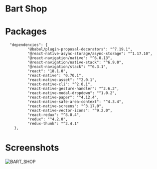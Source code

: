 # Bart Shop

# Packages
  
```
  "dependencies": {
          "@babel/plugin-proposal-decorators": "^7.19.1",
          "@react-native-async-storage/async-storage": "^1.17.10",
          "@react-navigation/native": "^6.0.13",
          "@react-navigation/native-stack": "^6.9.0",
          "@react-navigation/stack": "^6.3.1",
          "react": "18.1.0",
          "react-native": "0.70.1",
          "react-native-asset": "^2.0.1",
          "react-native-cli": "^2.0.1",
          "react-native-gesture-handler": "^2.6.2",
          "react-native-modal-dropdown": "^1.0.2",
          "react-native-paper": "^4.12.4",
          "react-native-safe-area-context": "^4.3.4",
          "react-native-screens": "^3.17.0",
          "react-native-vector-icons": "^9.2.0",
          "react-redux": "^8.0.4",
          "redux": "^4.2.0",
          "redux-thunk": "^2.4.1"
    },
```

# Screenshots

![BART_SHOP](https://user-images.githubusercontent.com/78555264/197348018-004a3f99-5785-4cf2-a6ca-2d62da1c3aab.png)
